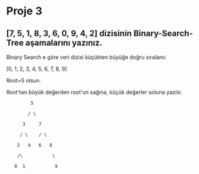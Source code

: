 # Proje 3
## [7, 5, 1, 8, 3, 6, 0, 9, 4, 2] dizisinin Binary-Search-Tree aşamalarını yazınız.
 
Binary Search e göre veri dizisi küçükten büyüğe doğru sıralanır.

[0, 1, 2, 3, 4, 5, 6, 7, 8, 9]

Root=5 olsun.

Root'tan büyük değerden root'un sağına, küçük değerler soluna yazılır.

			 5

		    / \

	      3     7

         / \    / \

        2   4   6   8
                  
        /\           \

       0  1           9
       